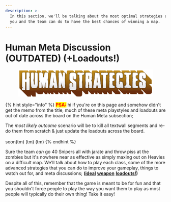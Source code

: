 ```yaml
---
description: >-
  In this section, we'll be talking about the most optimal strategies and what
  you and the team can do to have the best chances of winning a map.
---
```


# Human Meta Discussion (OUTDATED) (+Loadouts!)

<figure><img src="../../.gitbook/assets/Human Strategies.png" alt=""><figcaption></figcaption></figure>



{% hint style="info" %}
<mark style="color:red;">**PSA:**</mark> hi if you're on this page and somehow didn't get the memo from the title, much of these meta playstyles and loadouts are out of date across the board on the Human Meta subsection;

The _most likely outcome_ scenario will be to kill all textwall segments and re-do them from scratch & just update the loadouts across the board.\
\
soon(tm) (tm) (tm)
{% endhint %}

Sure the team _can_ go 40 Snipers all with jarate and throw piss at the zombies but it's nowhere near as effective as simply maxing out on Heavies on a difficult map. We'll talk about how to play each class, some of the more advanced strategies that you can do to improve your gameplay, things to watch out for, and meta discussions; **(**[**ideal**](class-loadouts-scout-soldier-pyro/) [**weapon**](class-loadouts-demoman-heavy-engineer/) [**loadouts!**](class-loadouts-medic-sniper-spy/)**)**

Despite all of this, remember that the game is meant to be for fun and that you shouldn't force people to play the way you want them to play as most people will typically do their own thing! Take it easy!



##

